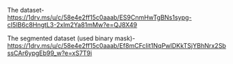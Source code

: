 The dataset-https://1drv.ms/u/c/58e4e2ff15c0aaab/ES9CnmHwTgBNs1sypg-cI5IB6c8HngtL3-2xlm2Ya81mMw?e=QJ8X49

The segmented dataset (used binary mask)-https://1drv.ms/u/c/58e4e2ff15c0aaab/Ef8mCFcIit1NqPwlDKkTSjYBhNrx2SbssCAr6ypgEb99_w?e=xS7T9i
